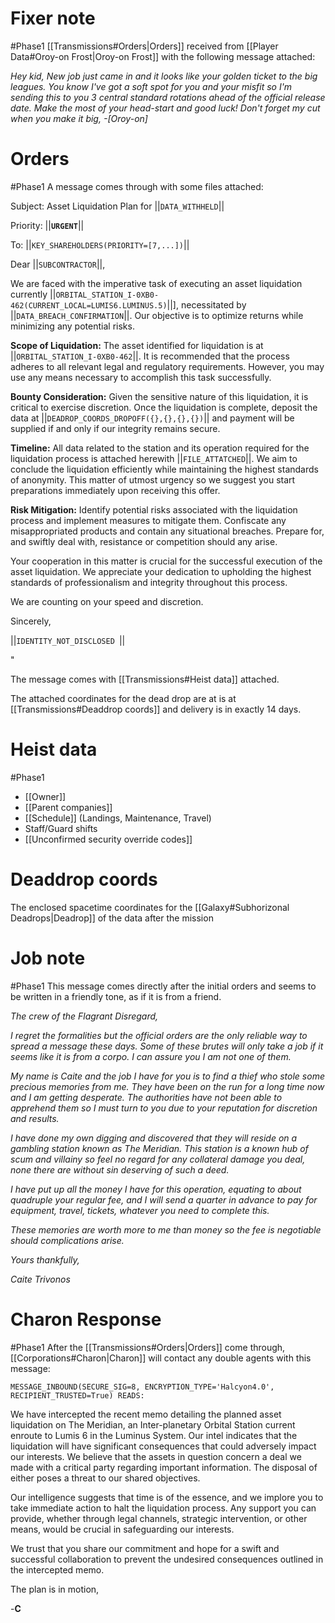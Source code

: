 # Fixer note
#Phase1
[[Transmissions#Orders|Orders]] received from [[Player Data#Oroy-on Frost|Oroy-on Frost]] with the following message attached:


*Hey kid,*
*New job just came in and it looks like your golden ticket to the big leagues. You know I've got a soft spot for you and your misfit so I'm sending this to you 3 central standard rotations ahead of the official release date. Make the most of your head-start and good luck!*
*Don't forget my cut when you make it big,*
*-[Oroy-on]*

# Orders

#Phase1 
A message comes through with some files attached:

Subject: Asset Liquidation Plan for ||`DATA_WITHHELD`||

Priority: ||**`URGENT`**||

To: ||`KEY_SHAREHOLDERS(PRIORITY=[7,...])`||

Dear ||`SUBCONTRACTOR`||,

We are faced with the imperative task of executing an asset liquidation currently ||`ORBITAL_STATION_I-0XB0-462(CURRENT_LOCAL=LUMIS6.LUMINUS.5)`||], necessitated by ||`DATA_BREACH_CONFIRMATION`||. Our objective is to optimize returns while minimizing any potential risks.

**Scope of Liquidation:**
The asset identified for liquidation is at ||`ORBITAL_STATION_I-0XB0-462`||. It is recommended that the process adheres to all relevant legal and regulatory requirements. However, you may use any means necessary to accomplish this task successfully.

**Bounty Consideration:**
Given the sensitive nature of this liquidation, it is critical to exercise discretion. Once the liquidation is complete, deposit the data at ||`DEADROP_COORDS_DROPOFF({},{},{},{})`|| and payment will be supplied if and only if our integrity remains secure. 

**Timeline:**
All data related to the station and its operation required for the liquidation process is attached herewith ||`FILE_ATTATCHED`||. We aim to conclude the liquidation efficiently while maintaining the highest standards of anonymity. This matter of utmost urgency so we suggest you start preparations immediately upon receiving this offer.

**Risk Mitigation:**
Identify potential risks associated with the liquidation process and implement measures to mitigate them. Confiscate any misappropriated products and contain any situational breaches. Prepare for, and swiftly deal with, resistance or competition should any arise.

Your cooperation in this matter is crucial for the successful execution of the asset liquidation. We appreciate your dedication to upholding the highest standards of professionalism and integrity throughout this process.

We are counting on your speed and discretion.

Sincerely,

||`IDENTITY_NOT_DISCLOSED `||

"

The message comes with [[Transmissions#Heist data]] attached.

The attached coordinates for the dead drop are at is at [[Transmissions#Deaddrop coords]] and delivery is in exactly 14 days.

# Heist data

#Phase1 
- [[Owner]]
- [[Parent companies]]
- [[Schedule]] (Landings, Maintenance, Travel)
- Staff/Guard shifts
- [[Unconfirmed security override codes]]

# Deaddrop coords

The enclosed spacetime coordinates for the [[Galaxy#Subhorizonal Deadrops|Deadrop]] of the data after the mission

# Job note
#Phase1
This message comes directly after the initial orders and seems to be written in a friendly tone, as if it is from a friend.

*The crew of the Flagrant Disregard,*

*I regret the formalities but the official orders are the only reliable way to spread a message these days. Some of these brutes will only take a job if it seems like it is from a corpo. I can assure you I am not one of them.*

*My name is Caite and the job I have for you is to find a thief who stole some precious memories from me. They have been on the run for a long time now and I am getting desperate. The authorities have not been able to apprehend them so I must turn to you due to your reputation for discretion and results.*

*I have done my own digging and discovered that they will reside on a gambling station known as The Meridian. This station is a known hub of scum and villainy so feel no regard for any collateral damage you deal, none there are without sin deserving of such a deed.*

*I have put up all the money I have for this operation, equating to about quadruple your regular fee, and I will send a quarter in advance to pay for equipment, travel, tickets, whatever you need to complete this.*

*These memories are worth more to me than money so the fee is negotiable should complications arise.*

*Yours thankfully,*

*Caite Trivonos*

# Charon Response

#Phase1 
After the [[Transmissions#Orders|Orders]] come through, [[Corporations#Charon|Charon]] will contact any double agents with this message:

`MESSAGE_INBOUND(SECURE_SIG=8, ENCRYPTION_TYPE='Halcyon4.0', RECIPIENT_TRUSTED=True) READS:`

We have intercepted the recent memo detailing the planned asset liquidation on The Meridian, an Inter-planetary Orbital Station current enroute to Lumis 6 in the Luminus System. Our intel indicates that the liquidation will have significant consequences that could adversely impact our  interests. We believe that the assets in question concern a deal we made with a critical party regarding important information. The disposal of either poses a threat to our shared objectives.

Our intelligence suggests that time is of the essence, and we implore you to take immediate action to halt the liquidation process. Any support you can provide, whether through legal channels, strategic intervention, or other means, would be crucial in safeguarding our interests.

We trust that you share our commitment and hope for a swift and successful collaboration to prevent the undesired consequences outlined in the intercepted memo.

The plan is in motion,

-**C**

